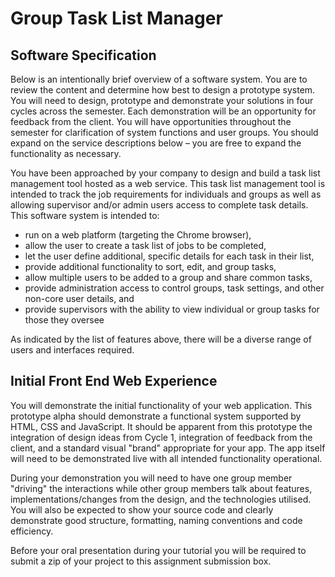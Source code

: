 # Group Task List Manager

## Software Specification

Below is an intentionally brief overview of a software system. You are to review the content and determine how best to design a prototype system. You will need to design, prototype and demonstrate your solutions in four cycles across the semester. Each demonstration will be an opportunity for feedback from the client. You will have opportunities throughout the semester for clarification of system functions and user groups. You should expand on the service descriptions below – you are free to expand the functionality as necessary.

You have been approached by your company to design and build a task list management tool hosted as a web service. This task list management tool is intended to track the job requirements for individuals and groups as well as allowing supervisor and/or admin users access to complete task details. This software system is intended to:

- run on a web platform (targeting the Chrome browser),
- allow the user to create a task list of jobs to be completed,
- let the user define additional, specific details for each task in their list,
- provide additional functionality to sort, edit, and group tasks,
- allow multiple users to be added to a group and share common tasks,
- provide administration access to control groups, task settings, and other non-core user details, and
- provide supervisors with the ability to view individual or group tasks for those they oversee

As indicated by the list of features above, there will be a diverse range of users and interfaces required.

## Initial Front End Web Experience

You will demonstrate the initial functionality of your web application.  This prototype alpha should demonstrate a functional system supported by HTML, CSS and JavaScript.  It should be apparent from this prototype the integration of design ideas from Cycle 1, integration of feedback from the client, and a standard visual "brand" appropriate for your app.  The app itself will need to be demonstrated live with all intended functionality operational.

During your demonstration you will need to have one group member "driving" the interactions while other group members talk about features, implementations/changes from the design, and the technologies utilised.  You will also be expected to show your source code and clearly demonstrate good structure, formatting, naming conventions and code efficiency.

Before your oral presentation during your tutorial you will be required to submit a zip of your project to this assignment submission box.